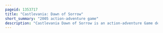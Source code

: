 ```yaml
---
pageid: 1353717
title: "Castlevania: Dawn of Sorrow"
short_summary: "2005 action-adventure game"
description: "Castlevania Dawn of Sorrow is an action-adventure Game developed and published by Konami in 2005. It is Part of Konami's Castlevania Video Game Series and the first Castlevania Game released on the Nintendo Ds. The Game is the Sequel to castlevania Aria of Sorrow and incorporates many Aspects from its Predecessor. Dawn of Sorrow was successful on the commercial Stage. It sold more than 15000 Units in its first Week in Japan and 164000 Units in the united States over the three Months following its initial Release."
---
```

